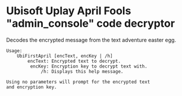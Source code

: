 # Ubisoft Uplay April Fools "admin_console" code decryptor

Decodes the encrypted message from the text adventure easter egg.

    Usage:
        UbiFirstApril [encText, encKey | /h]
            encText: Encrypted text to decrypt.
             encKey: Encryption key to decrypt text with.
                 /h: Displays this help message.

    Using no parameters will prompt for the encrypted text
    and encryption key.
